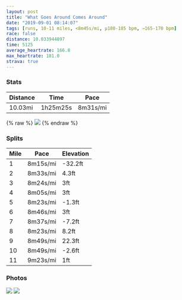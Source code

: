 ```yaml
---
layout: post
title: "What Goes Around Comes Around"
date: "2019-09-01 08:14:07"
tags: [runs, 10-11 miles, <8m45s/mi, μ180-185 bpm, →165-170 bpm]
race: false
distance: 10.033944897
time: 5125
average_heartrate: 166.8
max_heartrate: 181.0
strava: true
---
```


### Stats

| Distance | Time | Pace |
|----------|------|------|
|10.03mi|1h25m25s|8m31s/mi|

{% raw %}
<img src='https://maps.googleapis.com/maps/api/staticmap?maptype=roadmap&path=enc:aurwFzbqbMu@aAoAm@oAkAs@oAi@Os@PISLIISDCQY[UuAKBa@uA{@GYzBgDpAqEhAmAXeA~@_B`@wBnAgCHw@nAyDHy@\[d@sA@iAh@uAFw@Ee@FGk@m@Dq@PMrBg@lBGxAa@z@cArAeCv@cAvAeAdAa@hBKxBT|DvA|BI|CTbAPt@S|ALn[tEdE~@bU|FhElBvBd@tClAt@tAzASnAd@|BjB|@bAlArBj@xELjGe@VKzCHxDj@bMWrBLvDKrB[lA?z@XzBz@`DHlABtC[b@IbAN|@In@TrCRFSvBm@|A?|@n@pB\d@Ff@`AjBt@rH|AvADb@P@BPv@l@E|@Xv@ZrBLnAEr@n@rCNnBXh@p@XxAhC^Jr@hALr@a@f@@h@^pAHr@fA^NXf@Pt@vA|@dAfAbD|A`CXDLVb@tBAfAh@d@Dd@ZL\j@Vp@lA`@z@nAd@tAh@FXbAb@l@t@dBDjAPDCbBXzAMf@UXCj@YDIVNl@Kf@j@d@IjASPIb@f@b@o@t@c@|BYl@QHdCjBj@vBu@fAiBzBoBjBuAp@u@Ai@c@Si@CyAeAdCiAb@q@vAYFCXoA`Aw@dBUrA_AVmAa@Im@o@kADCeAu@B[c@SYk@i@Ng@|@eB|AyBEm@q@aBCk@\u@{@k@Yg@@UVq@Qw@ROc@yCg@QQQq@LoBj@m@Ch@GAGp@_Ax@YaAU[]GiD~@]RYh@uDeBaDTg@S}BHq@K}Ag@yB?}Ca@GSJ_EZqCImAj@oFaCk@gDg@iAAo@N{Ao@yCcA}Mq@cMeBsHg@yBFkK{AwBNeDEkOg@}\}A_AUmBs@a@[Sq@oCWyBq@_Ce@sAImAuBAcAh@{@KUaB[lB}Fj@a@XwC^iAB{An@eBdA}@x@uBn@qCAc@X}@^e@n@yCxB}DRqA`@s@Uu@T}@^[j@_BP}@Ce@Xs@hAiBZ_DZo@hAiAD_AdAiDx@uAz@_ElAyAJw@v@gBYiCHk@l@eAn@aCx@}Ar@w@t@eDj@SfAeAHi@MwAN[N{Bt@}@FgAdA_BD[ZCRVXBt@o@QeAkCoBc@ZWHDj@f@t@`BdAr@MV]Iy@sBsAo@IW^u@^Nf@`@l@~Ar@b@d@&key=AIzaSyC1MId7bFpkLXNAaYhBSTb8jLyiSqzbDtM&size=800x800&markers=color:yellow|label:S|40.73313,-73.98462&markers=color:green|label:F|40.73362000000003,-73.98512999999988'>
{% endraw %}

### Splits

| Mile | Pace | Elevation |
|------|------|-----------|
|1|8m15s/mi|-32.2ft|
|2|8m33s/mi|4.3ft|
|3|8m24s/mi|3ft|
|4|8m05s/mi|3ft|
|5|8m23s/mi|-1.3ft|
|6|8m46s/mi|3ft|
|7|8m37s/mi|-7.2ft|
|8|8m23s/mi|8.2ft|
|9|8m49s/mi|22.3ft|
|10|8m49s/mi|-2.6ft|
|11|9m23s/mi|1ft|

### Photos
<img src='https://dgtzuqphqg23d.cloudfront.net/ozDH1QshT38N9C7MKXAMe0hXZsw_LQmp1H8wZ82bBvw-768x379.jpg'>

<img src='https://dgtzuqphqg23d.cloudfront.net/4tTc3GbJ1i-FD1s0tWbRK-bs7SrvXfdjwmE5VU6R5fA-768x373.jpg'>
